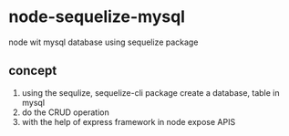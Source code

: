 # node-sequelize-mysql
node wit mysql database using sequelize package

## concept
1. using the sequlize, sequelize-cli package create a database, table in mysql
2. do the CRUD operation
3. with the help of express framework in node expose APIS
